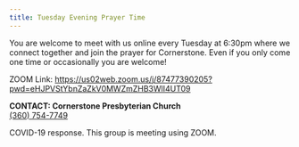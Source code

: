 ```yaml
---
title: Tuesday Evening Prayer Time
---
```

You are welcome to meet with us online every Tuesday at 6:30pm where we connect together and join the prayer for Cornerstone. Even if you only come one time or occasionally you are welcome!

ZOOM Link: [](https://us02web.zoom.us/j/87477390205?pwd=eHJPVStYbnZaZkV0MWZmZHB3WlI4UT09)<https://us02web.zoom.us/j/87477390205?pwd=eHJPVStYbnZaZkV0MWZmZHB3WlI4UT09>

**CONTACT: Cornerstone Presbyterian Church**\
[(360) 754-7749](tel:360-754-7749)

COVID-19 response. This group is meeting using ZOOM.